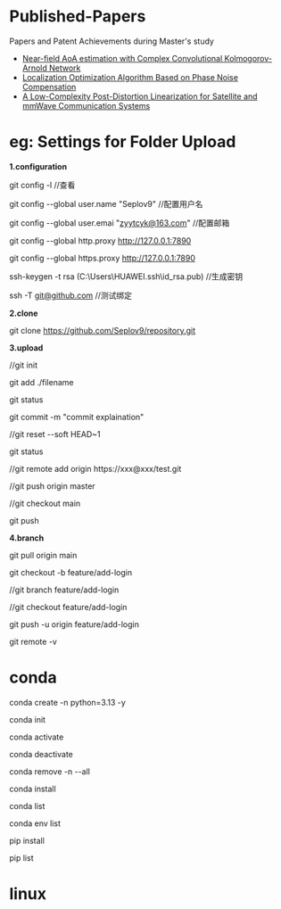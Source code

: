 # Published-Papers
Papers and Patent Achievements during Master's study

- [Near-field AoA estimation with Complex Convolutional Kolmogorov-Arnold Network](https://ieeexplore.ieee.org/document/10889435)
- [Localization Optimization Algorithm Based on Phase Noise Compensation](https://www.mdpi.com/2079-9292/13/24/4947)
- [A Low-Complexity Post-Distortion Linearization for Satellite and mmWave Communication Systems](https://ieeexplore.ieee.org/document/10993887)

# eg: Settings for Folder Upload
**1.configuration**

  git config -l  //查看

  git config --global user.name "Seplov9"  //配置用户名

  git config --global user.emai "zyytcyk@163.com"  //配置邮箱

  git config --global http.proxy http://127.0.0.1:7890
  
  git config --global https.proxy http://127.0.0.1:7890

  ssh-keygen -t rsa (C:\Users\HUAWEI\.ssh\id_rsa.pub)  //生成密钥

  ssh -T git@github.com  //测试绑定


**2.clone**

  git clone https://github.com/Seplov9/repository.git

**3.upload**

  //git init

  git add ./filename

  git status

  git commit -m "commit explaination"

  //git reset --soft HEAD~1

  git status

  //git remote add origin https://xxx@xxx/test.git

  //git push origin master

  //git checkout main

  git push

  **4.branch**

  git pull origin main

  git checkout -b feature/add-login

  //git branch feature/add-login

  //git checkout feature/add-login

  git push -u origin feature/add-login

  git remote -v

# conda

  conda create -n <env> python=3.13 -y

  conda init

  conda activate <env>

  conda deactivate <env>

  conda remove -n <env> --all

  conda install

  conda list

  conda env list

  pip install

  pip list

# linux
